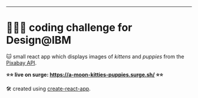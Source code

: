 
---

# 👩🏻‍💻 coding challenge for Design@IBM

🐱 small react app which displays images of *kittens* and *puppies* from the [Pixabay API](https://pixabay.com/api/docs/).

**⭐️️️️️️️️⭐️ live on surge: https://a-moon-kitties-puppies.surge.sh/ ⭐️⭐️**

🛠 created using [create-react-app](https://github.com/facebook/create-react-app).
